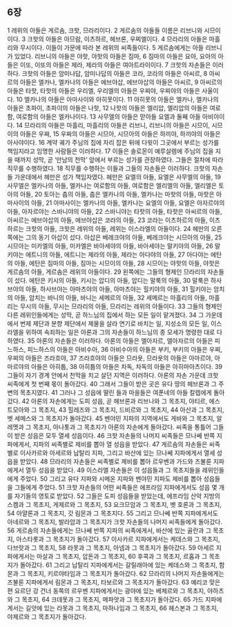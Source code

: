 ## 6장
1 레위의 아들은 게르솜, 크핫, 므라리이다.
2 게르솜의 아들들 이름은 리브니와 시므이이다.
3 크핫의 아들은 아므람, 이츠하르, 헤브론, 우찌엘이다.
4 므라리의 아들은 마흘리와 무시이다. 이들이 가문에 따라 본 레위의 씨족들이다.
5 게르솜에게는 아들 리브니가 있었다. 리브니의 아들은 야핫, 야핫의 아들은 짐마,
6 짐마의 아들은 요아, 요아의 아들은 이또, 이또의 아들은 제라, 제라의 아들은 여아트라이이다.
7 크핫의 자손들은 이러하다. 크핫의 아들은 암미나답, 암미나답의 아들은 코라, 코라의 아들은 아씨르,
8 아씨르의 아들은 엘카나, 엘카나의 아들은 에브야삽, 에브야삽의 아들은 아씨르,
9 아씨르의 아들은 타핫, 타핫의 아들은 우리엘, 우리엘의 아들은 우찌야, 우찌야의 아들은 사울이다.
10 엘카나의 아들은 아마사이와 아히못이다.
11 아히못의 아들은 엘카나, 엘카나의 아들은 초파이, 초파이의 아들은 나핫,
12 나핫의 아들은 엘리압, 엘리압의 아들은 여로함, 여로함의 아들은 엘카나이다.
13 사무엘의 아들은 맏아들 요엘과 둘째 아들 아비야이다.
14 므라리의 아들은 마흘리, 마흘리의 아들은 리브니, 리브니의 아들은 시므이, 시므이의 아들은 우짜,
15 우짜의 아들은 시므아, 시므아의 아들은 하끼야, 하끼야의 아들은 아사야이다.
16 계약 궤가 주님의 집에 자리 잡은 뒤에 다윗이 그곳에서 부르는 성가를 책임지라고 임명한 사람들은 이러하다.
17 이들은 솔로몬이 예루살렘에 주님의 집을 지을 때까지 성막, 곧 ‘만남의 천막’ 앞에서 부르는 성가를 관장하였다. 그들은 절차에 따라 직무를 수행하였다.
18 직무를 수행하는 이들과 그들의 자손들은 이러하다. 크핫의 자손들 가운데에서 헤만은 성가 책임자였다. 헤만은 요엘의 아들, 요엘은 사무엘의 아들,
19 사무엘은 엘카나의 아들, 엘카나는 여로함의 아들, 여로함은 엘리엘의 아들, 엘리엘은 토아의 아들,
20 토아는 춥의 아들, 춥은 엘카나의 아들, 엘카나는 마핫의 아들, 마핫은 아마사이의 아들,
21 아마사이는 엘카나의 아들, 엘카나는 요엘의 아들, 요엘은 아자르야의 아들, 아자르야는 스바니야의 아들,
22 스바니야는 타핫의 아들, 타핫은 아씨르의 아들, 아씨르는 에브야삽의 아들, 에브야삽은 코라의 아들,
23 코라는 이츠하르의 아들, 이츠하르는 크핫의 아들, 크핫은 레위의 아들, 레위는 이스라엘의 아들이다.
24 헤만의 오른쪽에는 그의 동기 아삽이 섰다. 아삽은 베레크야의 아들, 베레크야는 시므아의 아들,
25 시므아는 미카엘의 아들, 미카엘은 바아세야의 아들, 바아세야는 말키야의 아들,
26 말키야는 에트니의 아들, 에트니는 제라의 아들, 제라는 아다야의 아들,
27 아다야는 에탄의 아들, 에탄은 짐마의 아들, 짐마는 시므이의 아들,
28 시므이는 야핫의 아들, 야핫은 게르솜의 아들, 게르솜은 레위의 아들이다.
29 왼쪽에는 그들의 형제인 므라리의 자손들이 섰다. 에탄은 키시의 아들, 키시는 압디의 아들, 압디는 말룩의 아들,
30 말룩은 하사브야의 아들, 하사브야는 아마츠야의 아들, 아마츠야는 힐키야의 아들,
31 힐키야는 암치의 아들, 암치는 바니의 아들, 바니는 세메르의 아들,
32 세메르는 마흘리의 아들, 마흘리는 무시의 아들, 무시는 므라리의 아들, 므라리는 레위의 아들이다.
33 그들의 형제인 다른 레위인들에게는 성막, 곧 하느님의 집에서 하는 모든 일이 맡겨졌다.
34 그 가운데에서 번제 제단과 분향 제단에서 제물을 살라 연기로 바치는 일, 지성소의 모든 일, 이스라엘을 위하여 속죄하는 일은 아론과 그의 자손들이 하느님의 종 모세가 명령한 대로 다 하였다.
35 아론의 자손들은 이러하다. 아론의 아들은 엘아자르, 엘아자르의 아들은 피느하스, 피느하스의 아들은 아비수아,
36 아비수아의 아들은 부키, 부키의 아들은 우찌, 우찌의 아들은 즈라흐야,
37 즈라흐야의 아들은 므라욧, 므라욧의 아들은 아마르야, 아마르야의 아들은 아히툽,
38 아히툽의 아들은 차독, 차독의 아들은 아히마아츠이다.
39 그들이 자기 경계 안에서 천막을 치고 살던 지역은 이러하다. 아론의 자손 가운데 크핫 씨족에게 첫 번째 몫이 돌아갔다.
40 그래서 그들이 받은 곳은 유다 땅의 헤브론과 그 주변의 목초지였다.
41 그러나 그 성읍에 딸린 들과 마을들은 여푼네의 아들 칼렙에게 돌아갔다.
42 아론의 자손에게는 도피 성읍, 곧 헤브론과 리브나와 그 목초지, 야티르, 에스트모아와 그 목초지,
43 힐레즈와 그 목초지, 드비르와 그 목초지,
44 아산과 그 목초지, 벳 세메스와 그 목초지가 돌아갔다.
45 벤야민 지파의 지역에서도 게바와 그 목초지, 알레멧과 그 목초지, 아나톳과 그 목초지가 아론의 자손에게 돌아갔다. 씨족을 통틀어 그들이 받은 성읍은 모두 열세 성읍이다.
46 크핫 자손들의 나머지 씨족들은 므나쎄 반쪽 지파에게서, 지파의 씨족별로 제비를 뽑아 열 성읍을 받았다.
47 게르솜의 자손들은 씨족별로 이사카르와 아세르와 납탈리 지파, 그리고 바산에 있는 므나쎄 지파에게서 열세 성읍을 받았다.
48 므라리의 자손들은 씨족별로 제비를 뽑아 르우벤과 가드와 즈불룬 지파에게서 열두 성읍을 받았다.
49 이스라엘 자손들은 이 성읍들과 그 목초지들을 레위인들에게 주었다.
50 그리고 유다 지파와 시메온 지파와 벤야민 지파도 제비를 뽑아 성읍들을 그들에게 주었다.
51 크핫 자손들의 어떤 씨족들은 에프라임 지파에게서도 성읍 몇 개를 자기들의 영토로 받았다.
52 그들은 도피 성읍들을 받았는데, 에프라임 산악 지방의 스켐과 그 목초지, 게제르와 그 목초지,
53 요크므암과 그 목초지, 벳 호론과 그 목초지,
54 아얄론과 그 목초지, 갓 림몬과 그 목초지다.
55 그리고 므나쎄 반쪽 지파에게서도 아네르와 그 목초지, 발라암과 그 목초지가 크핫 자손들의 나머지 씨족들에게 돌아갔다.
56 게르솜의 자손들에게는 므나쎄 반쪽 지파의 씨족에게서, 바산에 있는 골란과 그 목초지, 아스타롯과 그 목초지가 돌아갔다.
57 이사카르 지파에게서는 케데스와 그 목초지, 다브랏과 그 목초지,
58 라못과 그 목초지, 아넴과 그 목초지가 돌아갔다.
59 아세르 지파에게서는 마살과 그 목초지, 압돈과 그 목초지,
60 후콕과 그 목초지, 르홉과 그 목초지가 돌아갔다.
61 그리고 납탈리 지파에게서는 갈릴래아에 있는 케데스와 그 목초지, 함몬과 그 목초지, 키르야타임과 그 목초지가 돌아갔다.
62 므라리의 나머지 자손들에게는 즈불룬 지파에게서 림몬과 그 목초지, 타보르와 그 목초지가 돌아갔다.
63 예리코 맞은편 요르단 강 건너 동쪽의 르우벤 지파에게서는 광야에 있는 베체르와 그 목초지, 야하츠와 그 목초지,
64 크데못과 그 목초지, 메파앗과 그 목초지가 돌아갔다.
65 가드 지파에게서는 길앗에 있는 라못과 그 목초지, 마하나임과 그 목초지,
66 헤스본과 그 목초지, 야제르와 그 목초지가 돌아갔다.
